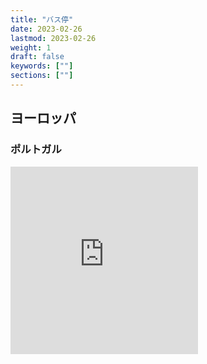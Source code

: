 ```yaml
---
title: "バス停"
date: 2023-02-26
lastmod: 2023-02-26
weight: 1
draft: false
keywords: [""]
sections: [""]
---
```


## ヨーロッパ
### ポルトガル
<div class="googlemap-if">
<iframe src="https://www.google.com/maps/embed?pb=!4v1677409886721!6m8!1m7!1sdRyGE3vucFiaJa7wV3q7TQ!2m2!1d41.14776970688398!2d-8.622510473147793!3f62.252205092731764!4f-13.60687591564185!5f1.5345647851442772" width="300" height="300" style="border:0;" allowfullscreen="" loading="lazy" referrerpolicy="no-referrer-when-downgrade"></iframe>
</div>